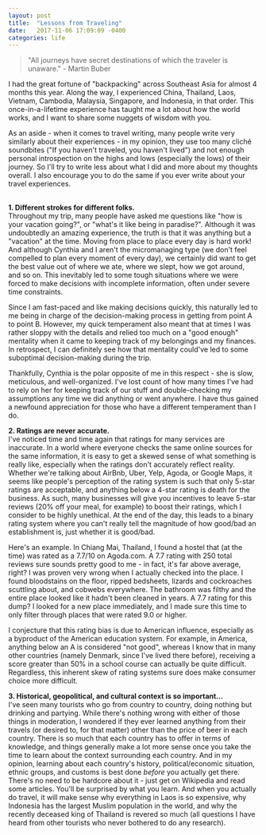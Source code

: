 ```yaml
---
layout: post
title:  "Lessons from Traveling"
date:   2017-11-06 17:09:09 -0400
categories: life
---
```


>"All journeys have secret destinations of which the traveler is unaware." - Martin Buber

I had the great fortune of "backpacking" across Southeast Asia for almost 4 months this year. Along the way, I experienced China, Thailand, Laos, Vietnam, Cambodia, Malaysia, Singapore, and Indonesia, in that order. This once-in-a-lifetime experience has taught me a lot about how the world works, and I want to share some nuggets of wisdom with you. 

As an aside - when it comes to travel writing, many people write very similarly about their experiences - in my opinion, they use too many cliché soundbites ("If you haven't traveled, you haven't lived") and not enough personal introspection on the highs and lows (especially the lows) of their journey. So I'll try to write less about what I did and more about my thoughts overall. I also encourage you to do the same if you ever write about your travel experiences.

<br>
<b>1. Different strokes for different folks.</b><br>
Throughout my trip, many people have asked me questions like "how is your vacation going?", or "what's it like being in paradise?". Although it was undoubtedly an amazing experience, the truth is that it was anything but a "vacation" at the time. Moving from place to place every day is hard work! And although Cynthia and I aren't the micromanaging type (we don't feel compelled to plan every moment of every day), we certainly did want to get the best value out of where we ate, where we slept, how we got around, and so on. This inevitably led to some tough situations where we were forced to make decisions with incomplete information, often under severe time constraints. 

Since I am fast-paced and like making decisions quickly, this naturally led to me being in charge of the decision-making process in getting from point A to point B. However, my quick temperament also meant that at times I was rather sloppy with the details and relied too much on a "good enough" mentality when it came to keeping track of my belongings and my finances. In retrospect, I can definitely see how that mentality could've led to some suboptimal decision-making during the trip.

Thankfully, Cynthia is the polar opposite of me in this respect - she is slow, meticulous, and well-organized. I've lost count of how many times I've had to rely on her for keeping track of our stuff and double-checking my assumptions any time we did anything or went anywhere. I have thus gained a newfound appreciation for those who have a different temperament than I do. 


<b>2. Ratings are never accurate.</b><br>
I've noticed time and time again that ratings for many services are inaccurate. In a world where everyone checks the same online sources for the same information, it is easy to get a skewed sense of what something is really like, especially when the ratings don't accurately reflect reality. Whether we're talking about AirBnb, Uber, Yelp, Agoda, or Google Maps, it seems like people's perception of the rating system is such that only 5-star ratings are acceptable, and anything below a 4-star rating is death for the business. As such, many businesses will give you incentives to leave 5-star reviews (20% off your meal, for example) to boost their ratings, which I consider to be highly unethical. At the end of the day, this leads to a binary rating system where you can't really tell the magnitude of how good/bad an establishment is, just whether it is good/bad. 

Here's an example. In Chiang Mai, Thailand, I found a hostel that (at the time) was rated as a 7.7/10 on Agoda.com. A 7.7 rating with 250 total reviews sure sounds pretty good to me - in fact, it's far above average, right? I was proven very wrong when I actually checked into the place. I found bloodstains on the floor, ripped bedsheets, lizards and cockroaches scuttling about, and cobwebs everywhere. The bathroom was filthy and the entire place looked like it hadn't been cleaned in years. A 7.7 rating for this dump? I looked for a new place immediately, and I made sure this time to only filter through places that were rated 9.0 or higher. 

I conjecture that this rating bias is due to American influence, especially as a byproduct of the American education system. For example, in America, anything below an A is considered "not good", whereas I know that in many other countries (namely Denmark, since I've lived there before), receiving a score greater than 50% in a school course can actually be quite difficult. Regardless, this inherent skew of rating systems sure does make consumer choice more difficult. 


<b>3. Historical, geopolitical, and cultural context is so important...</b><br>
I've seen many tourists who go from country to country, doing nothing but drinking and partying. While there's nothing wrong with either of those things in moderation, I wondered if they ever learned anything from their travels (or desired to, for that matter) other than the price of beer in each country. There is so much that each country has to offer in terms of knowledge, and things generally make a lot more sense once you take the time to learn about the context surrounding each country. And in my opinion, learning about each country's history, political/economic situation, ethnic groups, and customs is best done <i>before</i> you actually get there. There's no need to be hardcore about it - just get on Wikipedia and read some articles. You'll be surprised by what you learn. And when you actually do travel, it will make sense why everything in Laos is so expensive, why Indonesia has the largest Muslim population in the world, and why the recently deceased king of Thailand is revered so much (all questions I have heard from other tourists who never bothered to do any research).


